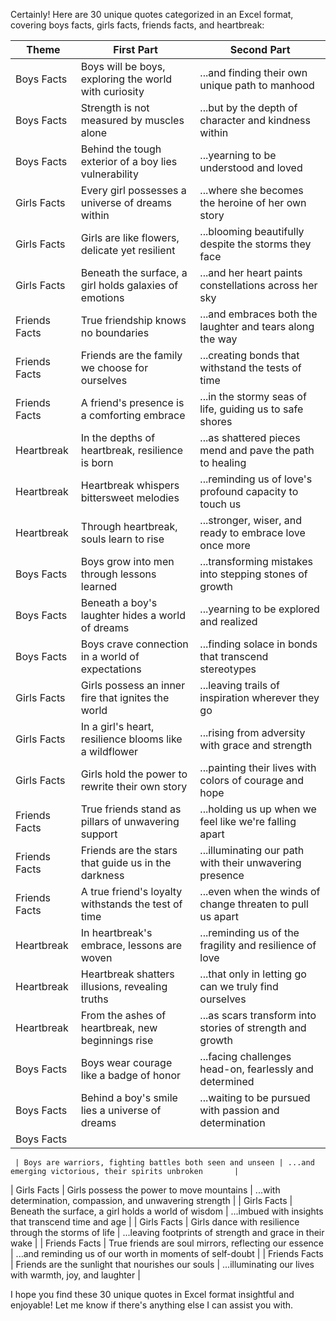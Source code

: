 Certainly! Here are 30 unique quotes categorized in an Excel format, covering boys facts, girls facts, friends facts, and heartbreak:

| Theme          | First Part                                      | Second Part                                             |
|----------------|-------------------------------------------------|---------------------------------------------------------|
| Boys Facts     | Boys will be boys, exploring the world with curiosity | ...and finding their own unique path to manhood         |
| Boys Facts     | Strength is not measured by muscles alone       | ...but by the depth of character and kindness within    |
| Boys Facts     | Behind the tough exterior of a boy lies vulnerability | ...yearning to be understood and loved                  |
| Girls Facts    | Every girl possesses a universe of dreams within  | ...where she becomes the heroine of her own story       |
| Girls Facts    | Girls are like flowers, delicate yet resilient   | ...blooming beautifully despite the storms they face    |
| Girls Facts    | Beneath the surface, a girl holds galaxies of emotions | ...and her heart paints constellations across her sky   |
| Friends Facts  | True friendship knows no boundaries             | ...and embraces both the laughter and tears along the way |
| Friends Facts  | Friends are the family we choose for ourselves  | ...creating bonds that withstand the tests of time       |
| Friends Facts  | A friend's presence is a comforting embrace     | ...in the stormy seas of life, guiding us to safe shores |
| Heartbreak     | In the depths of heartbreak, resilience is born | ...as shattered pieces mend and pave the path to healing |
| Heartbreak     | Heartbreak whispers bittersweet melodies       | ...reminding us of love's profound capacity to touch us  |
| Heartbreak     | Through heartbreak, souls learn to rise       | ...stronger, wiser, and ready to embrace love once more |
| Boys Facts     | Boys grow into men through lessons learned     | ...transforming mistakes into stepping stones of growth |
| Boys Facts     | Beneath a boy's laughter hides a world of dreams | ...yearning to be explored and realized                  |
| Boys Facts     | Boys crave connection in a world of expectations | ...finding solace in bonds that transcend stereotypes   |
| Girls Facts    | Girls possess an inner fire that ignites the world | ...leaving trails of inspiration wherever they go         |
| Girls Facts    | In a girl's heart, resilience blooms like a wildflower | ...rising from adversity with grace and strength         |
| Girls Facts    | Girls hold the power to rewrite their own story | ...painting their lives with colors of courage and hope   |
| Friends Facts  | True friends stand as pillars of unwavering support | ...holding us up when we feel like we're falling apart   |
| Friends Facts  | Friends are the stars that guide us in the darkness | ...illuminating our path with their unwavering presence   |
| Friends Facts  | A true friend's loyalty withstands the test of time | ...even when the winds of change threaten to pull us apart |
| Heartbreak     | In heartbreak's embrace, lessons are woven     | ...reminding us of the fragility and resilience of love |
| Heartbreak     | Heartbreak shatters illusions, revealing truths | ...that only in letting go can we truly find ourselves  |
| Heartbreak     | From the ashes of heartbreak, new beginnings rise | ...as scars transform into stories of strength and growth |
| Boys Facts     | Boys wear courage like a badge of honor         | ...facing challenges head-on, fearlessly and determined  |
| Boys Facts     | Behind a boy's smile lies a universe of dreams | ...waiting to be pursued with passion and determination  |
| Boys Facts

     | Boys are warriors, fighting battles both seen and unseen | ...and emerging victorious, their spirits unbroken       |
| Girls Facts    | Girls possess the power to move mountains      | ...with determination, compassion, and unwavering strength |
| Girls Facts    | Beneath the surface, a girl holds a world of wisdom | ...imbued with insights that transcend time and age      |
| Girls Facts    | Girls dance with resilience through the storms of life | ...leaving footprints of strength and grace in their wake |
| Friends Facts  | True friends are soul mirrors, reflecting our essence | ...and reminding us of our worth in moments of self-doubt |
| Friends Facts  | Friends are the sunlight that nourishes our souls | ...illuminating our lives with warmth, joy, and laughter |

I hope you find these 30 unique quotes in Excel format insightful and enjoyable! Let me know if there's anything else I can assist you with.
